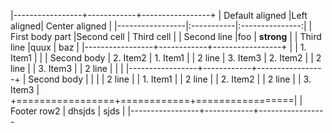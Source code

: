 |-----------------+------------+-----------------+
| Default aligned |Left aligned| Center aligned  |
|-----------------|:-----------|:---------------:|
| First body part |Second cell | Third cell      |
| Second line     |foo         | **strong**      |
| Third line      |quux        | baz             |
|-----------------+------------+-----------------+
|                 | 1. Item1   |                 |
| Second body     | 2. Item2   | 1. Item1        |
| 2 line          | 3. Item3   | 2. Item2        |
| 2 line          |            | 3. Item3        |
| 2 line          |            |                 |
|-----------------+------------+-----------------+
| Second body     |            |                 |
| 2 line          |            |  1. Item1       |
| 2 line          |            |  2. Item2       |
| 2 line          |            |  3. Item3       |
+=================+============+=================|
| Footer row2     |   dhsjds   |      sjds       |
|-----------------+------------+-----------------
